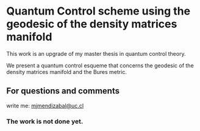 # Quantum Control scheme using the geodesic of the density matrices manifold

This work is an upgrade of my master thesis in quantum control theory. 

We present a quantum control esqueme that concerns the geodesic of the density matrices manifold and the Bures metric. 

## For questions and comments
write me: 
mjmendizabal@uc.cl

### The work is not done yet. 

